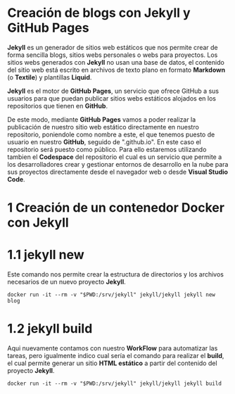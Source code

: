 # Creación de blogs con Jekyll y GitHub Pages

**Jekyll** es un generador de sitios web estáticos que nos permite crear de forma sencilla blogs, sitios webs personales o webs para proyectos. Los sitios webs generados con **Jekyll** no usan una base de datos, el contenido del sitio web está escrito en archivos de texto plano en formato **Markdown** (o **Textile**) y plantillas **Liquid**.

**Jekyll** es el motor de **GitHub Pages**, un servicio que ofrece GitHub a sus usuarios para que puedan publicar sitios webs estáticos alojados en los repositorios que tienen en **GitHub**.

De este modo, mediante **GitHub Pages** vamos a poder realizar la publicación de nuestro sitio web estático directamente en nuestro repositorio, poniendole como nombre a este, el que tenemos puesto de usuario en nuestro **GitHub**, seguido de ".github.io". 
En este caso el repositorio será puesto como público. Para ello estaremos utilizando tambien el **Codespace** del repositorio el cual es un servicio que permite a los desarrolladores crear y gestionar entornos de desarrollo en la nube para sus proyectos directamente desde el navegador web o desde **Visual Studio Code**. 

# 1 Creación de un contenedor Docker con Jekyll

# 1.1 jekyll new

Este comando nos permite crear la estructura de directorios y los archivos necesarios de un nuevo proyecto **Jekyll**.

```
docker run -it --rm -v "$PWD:/srv/jekyll" jekyll/jekyll jekyll new blog
```

# 1.2 jekyll build

Aqui nuevamente contamos con nuestro **WorkFlow** para automatizar las tareas, pero igualmente indico cual sería el comando para realizar el **build**, el cual permite generar un sitio **HTML estático** a partir del contenido del proyecto **Jekyll**.

```
docker run -it --rm -v "$PWD:/srv/jekyll" jekyll/jekyll jekyll build
```
